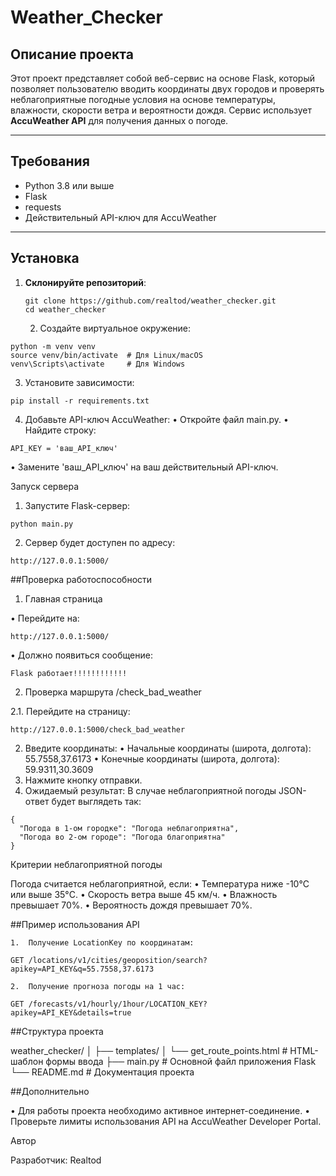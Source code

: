 # Weather_Checker

## Описание проекта
Этот проект представляет собой веб-сервис на основе Flask, который позволяет пользователю вводить координаты двух городов и проверять неблагоприятные погодные условия на основе температуры, влажности, скорости ветра и вероятности дождя. Сервис использует **AccuWeather API** для получения данных о погоде.

---

## **Требования**
- Python 3.8 или выше
- Flask
- requests
- Действительный API-ключ для AccuWeather

---

## **Установка**

1. **Склонируйте репозиторий**:
   ```
   git clone https://github.com/realtod/weather_checker.git
   cd weather_checker
   ```

	2.	Создайте виртуальное окружение:
```
python -m venv venv
source venv/bin/activate  # Для Linux/macOS
venv\Scripts\activate     # Для Windows
```
3.	Установите зависимости:
```
pip install -r requirements.txt
```

4.	Добавьте API-ключ AccuWeather:
	•	Откройте файл main.py.
	•	Найдите строку:
```
API_KEY = 'ваш_API_ключ'
```

•	Замените 'ваш_API_ключ' на ваш действительный API-ключ.

Запуск сервера

1.	Запустите Flask-сервер:

```python main.py```


2.	Сервер будет доступен по адресу:

```http://127.0.0.1:5000/```

##Проверка работоспособности

1. Главная страница

•	Перейдите на:

```http://127.0.0.1:5000/```


•	Должно появиться сообщение:

```Flask работает!!!!!!!!!!!!```

2. Проверка маршрута /check_bad_weather

2.1.	Перейдите на страницу:

```http://127.0.0.1:5000/check_bad_weather```


2.	Введите координаты:
	•	Начальные координаты (широта, долгота): 55.7558,37.6173
	•	Конечные координаты (широта, долгота): 59.9311,30.3609
3.	Нажмите кнопку отправки.
4.	Ожидаемый результат:
В случае неблагоприятной погоды JSON-ответ будет выглядеть так:
```
{
  "Погода в 1-ом городке": "Погода неблагоприятна",
  "Погода во 2-ом городе": "Погода благоприятна"
}
```
Критерии неблагоприятной погоды

Погода считается неблагоприятной, если:
	•	Температура ниже -10°C или выше 35°C.
	•	Скорость ветра выше 45 км/ч.
	•	Влажность превышает 70%.
	•	Вероятность дождя превышает 70%.

##Пример использования API

	1.	Получение LocationKey по координатам:

```GET /locations/v1/cities/geoposition/search?apikey=API_KEY&q=55.7558,37.6173```


	2.	Получение прогноза погоды на 1 час:

```GET /forecasts/v1/hourly/1hour/LOCATION_KEY?apikey=API_KEY&details=true```

##Структура проекта

weather_checker/
│
├── templates/
│   └── get_route_points.html      # HTML-шаблон формы ввода
├── main.py                        # Основной файл приложения Flask
└── README.md                      # Документация проекта

##Дополнительно

•	Для работы проекта необходимо активное интернет-соединение.
•	Проверьте лимиты использования API на AccuWeather Developer Portal.

Автор

Разработчик: Realtod
